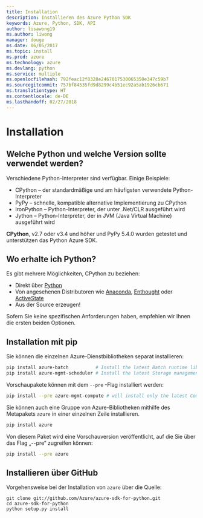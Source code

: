 ```yaml
---
title: Installation
description: Installieren des Azure Python SDK
keywords: Azure, Python, SDK, API
author: lisawong19
ms.author: liwong
manager: douge
ms.date: 06/05/2017
ms.topic: install
ms.prod: azure
ms.technology: azure
ms.devlang: python
ms.service: multiple
ms.openlocfilehash: 792feac12f8328e2467017530065350e347c59b7
ms.sourcegitcommit: 757bf84535fd9d8299c4b51ec92a5ab1926cb671
ms.translationtype: HT
ms.contentlocale: de-DE
ms.lasthandoff: 02/27/2018
---
```

# <a name="installation"></a>Installation

## <a name="which-python-and-which-version-to-use"></a>Welche Python und welche Version sollte verwendet werden?
Verschiedene Python-Interpreter sind verfügbar. Einige Beispiele:

* CPython – der standardmäßige und am häufigsten verwendete Python-Interpreter
* PyPy – schnelle, kompatible alternative Implementierung zu CPython
* IronPython – Python-Interpreter, der unter .Net/CLR ausgeführt wird
* Jython – Python-Interpreter, der in JVM (Java Virtual Machine) ausgeführt wird

**CPython**, v2.7 oder v3.4 und höher und PyPy 5.4.0 wurden getestet und unterstützen das Python Azure SDK.

## <a name="where-to-get-python"></a>Wo erhalte ich Python?
Es gibt mehrere Möglichkeiten, CPython zu beziehen:

* Direkt über [Python](https://www.python.org/)
* Von angesehenen Distributoren wie [Anaconda](https://www.anaconda.com/), [Enthought](https://www.enthought.com/) oder [ActiveState](https://www.activestate.com/)
* Aus der Source erzeugen!

Sofern Sie keine spezifischen Anforderungen haben, empfehlen wir Ihnen die ersten beiden Optionen.

## <a name="installation-with-pip"></a>Installation mit pip

Sie können die einzelnen Azure-Dienstbibliotheken separat installieren:

```bash
pip install azure-batch          # Install the latest Batch runtime library
pip install azure-mgmt-scheduler # Install the latest Storage management library
```

Vorschaupakete können mit dem `--pre` -Flag installiert werden:

```bash
pip install --pre azure-mgmt-compute # will install only the latest Compute Management library
```

Sie können auch eine Gruppe von Azure-Bibliotheken mithilfe des Metapakets `azure` in einer einzelnen Zeile installieren.

```bash
pip install azure
```

Von diesem Paket wird eine Vorschauversion veröffentlicht, auf die Sie über das Flag „--pre“ zugreifen können:

```bash
pip install --pre azure
```

## <a name="install-from-github"></a>Installieren über GitHub

Vorgehensweise bei der Installation von `azure` über die Quelle:

    git clone git://github.com/Azure/azure-sdk-for-python.git
    cd azure-sdk-for-python
    python setup.py install